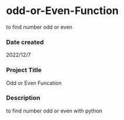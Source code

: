 # odd-or-Even-Function
to find number odd or even 

### Date created
2022/12/7

### Project Title
Odd or Even Funcation 

### Description
to find number odd or even with python 